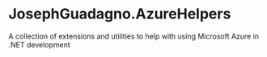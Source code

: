 # JosephGuadagno.AzureHelpers
A collection of extensions and utilities to help with using Microsoft Azure in .NET development
